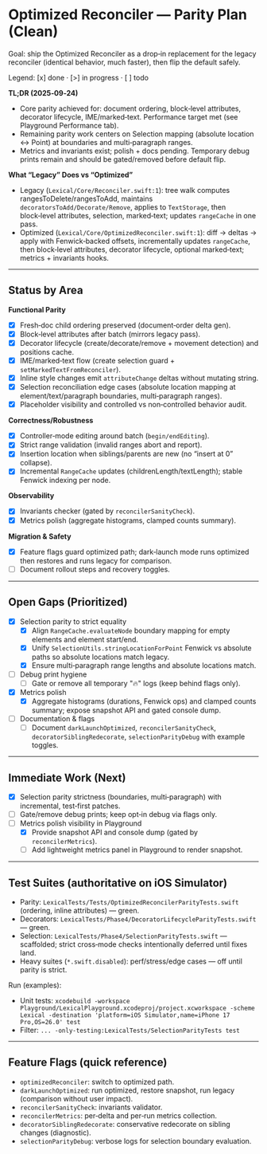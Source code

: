 # Optimized Reconciler — Parity Plan (Clean)

Goal: ship the Optimized Reconciler as a drop‑in replacement for the legacy reconciler (identical behavior, much faster), then flip the default safely.

Legend: [x] done · [>] in progress · [ ] todo

**TL;DR (2025‑09‑24)**
- Core parity achieved for: document ordering, block‑level attributes, decorator lifecycle, IME/marked‑text. Performance target met (see Playground Performance tab).
- Remaining parity work centers on Selection mapping (absolute location ↔ Point) at boundaries and multi‑paragraph ranges.
- Metrics and invariants exist; polish + docs pending. Temporary debug prints remain and should be gated/removed before default flip.

**What “Legacy” Does vs “Optimized”**
- Legacy (`Lexical/Core/Reconciler.swift:1`): tree walk computes rangesToDelete/rangesToAdd, maintains `decoratorsToAdd/Decorate/Remove`, applies to `TextStorage`, then block‑level attributes, selection, marked‑text; updates `rangeCache` in one pass.
- Optimized (`Lexical/Core/OptimizedReconciler.swift:1`): diff → deltas → apply with Fenwick‑backed offsets, incrementally updates `rangeCache`, then block‑level attributes, decorator lifecycle, optional marked‑text; metrics + invariants hooks.

---

## Status by Area

**Functional Parity**
- [x] Fresh‑doc child ordering preserved (document‑order delta gen).
- [x] Block‑level attributes after batch (mirrors legacy pass).
- [x] Decorator lifecycle (create/decorate/remove + movement detection) and positions cache.
- [x] IME/marked‑text flow (create selection guard + `setMarkedTextFromReconciler`).
- [x] Inline style changes emit `attributeChange` deltas without mutating string.
- [x] Selection reconciliation edge cases (absolute location mapping at element/text/paragraph boundaries, multi‑paragraph ranges).
- [x] Placeholder visibility and controlled vs non‑controlled behavior audit.

**Correctness/Robustness**
- [x] Controller‑mode editing around batch (`begin/endEditing`).
- [x] Strict range validation (invalid ranges abort and report).
- [x] Insertion location when siblings/parents are new (no “insert at 0” collapse).
- [x] Incremental `RangeCache` updates (childrenLength/textLength); stable Fenwick indexing per node.

**Observability**
- [x] Invariants checker (gated by `reconcilerSanityCheck`).
- [x] Metrics polish (aggregate histograms, clamped counts summary).

**Migration & Safety**
- [x] Feature flags guard optimized path; dark‑launch mode runs optimized then restores and runs legacy for comparison.
- [ ] Document rollout steps and recovery toggles.

---

## Open Gaps (Prioritized)
- [x] Selection parity to strict equality
  - [x] Align `RangeCache.evaluateNode` boundary mapping for empty elements and element start/end.
  - [x] Unify `SelectionUtils.stringLocationForPoint` Fenwick vs absolute paths so absolute locations match legacy.
  - [x] Ensure multi‑paragraph range lengths and absolute locations match.

- [ ] Debug print hygiene
  - [ ] Gate or remove all temporary "🔥" logs (keep behind flags only).

- [x] Metrics polish
  - [x] Aggregate histograms (durations, Fenwick ops) and clamped counts summary; expose snapshot API and gated console dump.

- [ ] Documentation & flags
  - [ ] Document `darkLaunchOptimized`, `reconcilerSanityCheck`, `decoratorSiblingRedecorate`, `selectionParityDebug` with example toggles.

---

## Immediate Work (Next)
- [x] Selection parity strictness (boundaries, multi‑paragraph) with incremental, test‑first patches.
- [ ] Gate/remove debug prints; keep opt‑in debug via flags only.
- [ ] Metrics polish visibility in Playground
  - [x] Provide snapshot API and console dump (gated by `reconcilerMetrics`).
  - [ ] Add lightweight metrics panel in Playground to render snapshot.

---

## Test Suites (authoritative on iOS Simulator)
- Parity: `LexicalTests/Tests/OptimizedReconcilerParityTests.swift` (ordering, inline attributes) — green.
- Decorators: `LexicalTests/Phase4/DecoratorLifecycleParityTests.swift` — green.
- Selection: `LexicalTests/Phase4/SelectionParityTests.swift` — scaffolded; strict cross‑mode checks intentionally deferred until fixes land.
- Heavy suites (`*.swift.disabled`): perf/stress/edge cases — off until parity is strict.

Run (examples):
- Unit tests: `xcodebuild -workspace Playground/LexicalPlayground.xcodeproj/project.xcworkspace -scheme Lexical -destination 'platform=iOS Simulator,name=iPhone 17 Pro,OS=26.0' test`
- Filter: `... -only-testing:LexicalTests/SelectionParityTests test`

---

## Feature Flags (quick reference)
- `optimizedReconciler`: switch to optimized path.
- `darkLaunchOptimized`: run optimized, restore snapshot, run legacy (comparison without user impact).
- `reconcilerSanityCheck`: invariants validator.
- `reconcilerMetrics`: per‑delta and per‑run metrics collection.
- `decoratorSiblingRedecorate`: conservative redecorate on sibling changes (diagnostic).
- `selectionParityDebug`: verbose logs for selection boundary evaluation.
